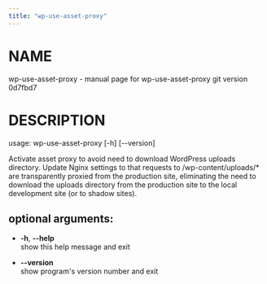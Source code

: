 ```yaml
---
title: "wp-use-asset-proxy"
---
```



# NAME

wp-use-asset-proxy - manual page for wp-use-asset-proxy git version
0d7fbd7

# DESCRIPTION

usage: wp-use-asset-proxy \[-h\] \[--version\]

Activate asset proxy to avoid need to download WordPress uploads
directory. Update Nginx settings to that requests to
/wp-content/uploads/\* are transparently proxied from the production
site, eliminating the need to download the uploads directory from the
production site to the local development site (or to shadow sites).

## optional arguments:

  - **-h**, **--help**  
    show this help message and exit

  - **--version**  
    show program's version number and exit
